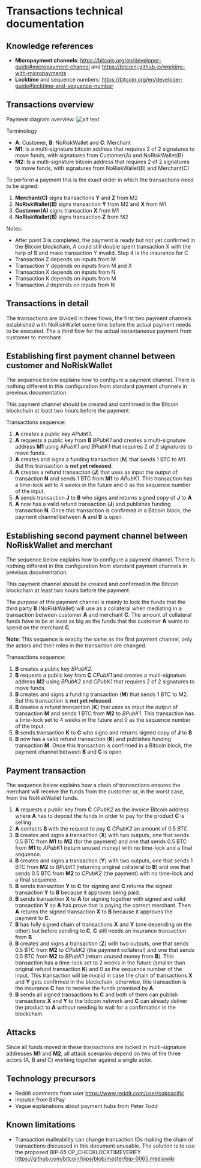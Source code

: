 
Transactions technical documentation
====================================

Knowledge references
--------------------

- **Micropayment channels**: https://bitcoin.org/en/developer-guide#micropayment-channel and https://bitcoinj.github.io/working-with-micropayments
- **Locktime** and sequence numbers: https://bitcoin.org/en/developer-guide#locktime-and-sequence-number


Transactions overview
---------------------
Payment diagram overview:
![alt text](images/diagrams/transactions.jpg "Payment diagram")

Terminology
- **A**: Customer, **B**: NoRiskWallet and **C**: Merchant
- **M1**: Is a multi-signature bitcoin address that requires 2 of 2 signatures to move funds, with signatures from Customer(A) and NoRiskWallet(B)
- **M2**: Is a multi-signature bitcoin address that requires 2 of 2 signatures to move funds, with signatures from NoRiskWallet(B) and Merchant(C)

To perform a payment this is the exact order in which the transactions need to be signed:

1. **Merchant(C)** signs transactions **Y** and **Z** from M2
2. **NoRiskWallet(B)** signs transaction **Y** from M2 and **X** from M1
3. **Customer(A)** signs transaction **X** from M1
4. **NoRiskWallet(B)** signs transaction **Z** from M2

Notes:

- After point 3 is completed, the payment is ready but not yet confirmed in the Bitcoin blockchain, A could still double spent transaction X with the help of B and make transaction Y invalid. Step 4 is the insurance for C
- Transaction Z depends on inputs from M
- Transaction Y depends on inputs from M and X
- Transaction X depends on inputs from N
- Transaction K depends on inputs from M
- Transaction J depends on inputs from N


Transactions in detail
----------------------

The transactions are divided in three flows, the first two payment channels established with NoRiskWallet some time before the actual payment needs to be executed. The a third flow for the actual instantaneous payment from customer to merchant

Establishing first payment channel between customer and NoRiskWallet
--------------------------------------------------------------------

The sequence below explains how to configure a payment channel. There is nothing different in this configuration from standard payment channels in previous documentation.

This payment channel should be created and confirmed in the Bitcoin blockchain at least two hours before the payment.

Transactions sequence:

1. **A** creates a public key _APubK1_.
2. **A** requests a public key from **B** _BPubK1_ and creates a multi-signature address **M1** using _APubK1_ and _BPubK1_ that requires 2 of 2 signatures to move funds.
3. **A** creates and signs a funding transaction (**N**) that sends 1 BTC to M1. But this transaction is **not yet released**.
4. **A** creates a refund transaction (**J**) that uses as input the output of transaction **N** and sends 1 BTC from **M1** to _APubK1_. This transaction has a time-lock set to 4 weeks in the future and 0 as the sequence number of the input.
5. **A** sends transaction **J** to **B** who signs and returns signed copy of **J** to **A**
6. **A** now has a valid refund transaction (**J**) and publishes funding transaction **N**. Once this transaction is confirmed in a Bitcoin block, the payment channel between **A** and **B** is open.

Establishing second payment channel between NoRiskWallet and merchant
---------------------------------------------------------------------

The sequence below explains how to configure a payment channel. There is nothing different in this configuration from standard payment channels in previous documentation.

This payment channel should be created and confirmed in the Bitcoin blockchain at least two hours before the payment.

The purpose of this payment channel is mainly to lock the funds that the third party **B** (NoRiskWallet) will use as a collateral when mediating in a transaction between customer **A** and merchant **C**.
The amount of collateral funds have to be at least as big as the funds that the customer **A** wants to spend on the merchant **C**.

**Note**: This sequence is exactly the same as the first payment channel, only the actors and their roles in the transaction are changed.

Transactions sequence:

1. **B** creates a public key _BPubK2_.
2. **B** requests a public key from **C** _CPubK1_ and creates a multi-signature address **M2** using _BPubK2_ and _CPubK1_ that requires 2 of 2 signatures to move funds.
3. **B** creates and signs a funding transaction (**M**) that sends 1 BTC to M2. But this transaction is **not yet released**.
4. **B** creates a refund transaction (**K**) that uses as input the output of transaction **M** and sends 1 BTC from **M2** to _BPubK1_. This transaction has a time-lock set to 4 weeks in the future and 0 as the sequence number of the input.
5. **B** sends transaction **K** to **C** who signs and returns signed copy of **J** to **B**
6. **B** now has a valid refund transaction (**K**) and publishes funding transaction **M**. Once this transaction is confirmed in a Bitcoin block, the payment channel between **B** and **C** is open.

Payment transaction
-------------------

The sequence below explains how a chain of transactions ensures the merchant will receive the funds from the customer or, in the worst case, from the NoRiskWallet funds.

1. **A** requests a public key from **C** _CPubK2_ as the invoice Bitcoin address where **A** has to deposit the funds in order to pay for the product **C** is selling.
2. **A** contacts **B** with the request to pay **C** _CPubK2_ an amount of 0.5 BTC
3. **B** creates and signs a transaction (**X**) with two outputs, one that sends 0.5 BTC from **M1** to **M2** (for the payment) and one that sends 0.5 BTC from **M1** to _APubK1_ (return unused money) with no time-lock and a final sequence.
4. **B** creates and signs a transaction (**Y**) with two outputs, one that sends 1 BTC from **M2** to _BPubK1_ (returning original collateral to **B**) and one that sends 0.5 BTC from **M2** to _CPubK2_ (the payment) with no time-lock and a final sequence.
5. **B** sends transaction **Y** to **C** for signing and **C** returns the signed transaction **Y** to **B** because it approves being paid.
6. **B** sends transaction **X** to **A** for signing together with signed and valid transaction **Y** so **A** has prove that is paying the correct merchant. Then **A** returns the signed transaction **X** to **B** because it approves the payment to **C**.
7. **B** has fully signed chain of transactions **X** and **Y** (one depending on the other) but before sending to **C**, **C** still needs an insurance transaction from **B**
8. **B** creates and signs a transaction (**Z**) with two outputs, one that sends 0.5 BTC from **M2** to _CPubK2_ (the payment collateral) and one that sends 0.5 BTC from **M2** to _BPubK1_ (return unused money from **B**).  This transaction has a time-lock set to 2 weeks in the future (smaller than original refund transaction **K**) and 0 as the sequence number of the input. This transaction will be invalid in case the chain of transactions **X** and **Y** gets confirmed in the blockchain, otherwise, this transaction is the insurance **C** has to receive the funds promised by **A**.
9. **B** sends all signed transactions to **C** and both of them can publish transactions **X** and **Y** to the bitcoin network and **C** can already deliver the product to **A** without needing to wait for a confirmation in the blockchain.

Attacks
-------

Since all funds moved in these transactions are locked in multi-signature addresses **M1** and **M2**, all attack scenarios depend on two of the three actors (A, B and C) working together against a single actor.

Technology precursors
---------------------

- Reddit comments from user https://www.reddit.com/user/oakpacific
- Impulse from BitPay
- Vague explanations about payment hubs from Peter Todd


Known limitations
-----------------

- Transaction malleability can change transaction IDs making the chain of transactions discussed in this document unusable. The solution is to use the proposed BIP-65 OP_CHECKLOCKTIMEVERIFY https://github.com/bitcoin/bips/blob/master/bip-0065.mediawiki